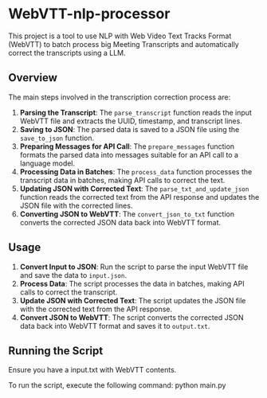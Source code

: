 # WebVTT-nlp-processor 

This project is a tool to use NLP with Web Video Text Tracks Format (WebVTT) to batch process big Meeting Transcripts and automatically correct the transcripts using a LLM. 

## Overview

The main steps involved in the transcription correction process are:

1. **Parsing the Transcript**: The `parse_transcript` function reads the input WebVTT file and extracts the UUID, timestamp, and transcript lines.
2. **Saving to JSON**: The parsed data is saved to a JSON file using the `save_to_json` function.
3. **Preparing Messages for API Call**: The `prepare_messages` function formats the parsed data into messages suitable for an API call to a language model.
4. **Processing Data in Batches**: The `process_data` function processes the transcript data in batches, making API calls to correct the text.
5. **Updating JSON with Corrected Text**: The `parse_txt_and_update_json` function reads the corrected text from the API response and updates the JSON file with the corrected lines.
6. **Converting JSON to WebVTT**: The `convert_json_to_txt` function converts the corrected JSON data back into WebVTT format.

## Usage

1. **Convert Input to JSON**: Run the script to parse the input WebVTT file and save the data to `input.json`.
2. **Process Data**: The script processes the data in batches, making API calls to correct the transcript.
3. **Update JSON with Corrected Text**: The script updates the JSON file with the corrected text from the API response.
4. **Convert JSON to WebVTT**: The script converts the corrected JSON data back into WebVTT format and saves it to `output.txt`.

## Running the Script

Ensure you have a input.txt with WebVTT contents.

To run the script, execute the following command:
python main.py


